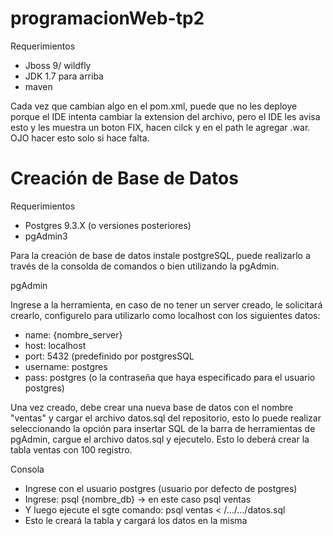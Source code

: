 # programacionWeb-tp2

Requerimientos

- Jboss 9/ wildfly
- JDK 1.7 para arriba
- maven

Cada vez que cambian algo en el pom.xml, puede que no les deploye porque el IDE intenta cambiar la extension del archivo,
pero el IDE les avisa esto y les muestra un boton FIX, hacen cilck y en el path le agregar .war. OJO hacer esto solo
si hace falta. 

# Creación de Base de Datos

Requerimientos
- Postgres 9.3.X (o versiones posteriores) 
- pgAdmin3

Para la creación de base de datos instale postgreSQL, puede realizarlo a través de la consolda de comandos o bien utilizando la pgAdmin.

pgAdmin

Ingrese a la herramienta, en caso de no tener un server creado, le solicitará crearlo, configurelo para utilizarlo como localhost con los siguientes datos:
- name: {nombre_server}
- host: localhost
- port: 5432 (predefinido por postgresSQL
- username: postgres
- pass: postgres (o la contraseña que haya especificado para el usuario postgres)

Una vez creado, debe crear una nueva base de datos con el nombre "ventas" y cargar el archivo datos.sql del repositorio, esto lo puede realizar seleccionando la opción para insertar SQL de la barra de herramientas de pgAdmin,
cargue el archivo datos.sql y ejecutelo. Esto lo deberá crear la tabla ventas con 100 registro.

Consola
- Ingrese con el usuario postgres (usuario por defecto de postgres)
- Ingrese: psql {nombre_db} -> en este caso psql ventas
- Y luego ejecute el sgte comando:
  psql ventas < /.../.../datos.sql
- Esto le creará la tabla y cargará los datos en la misma



